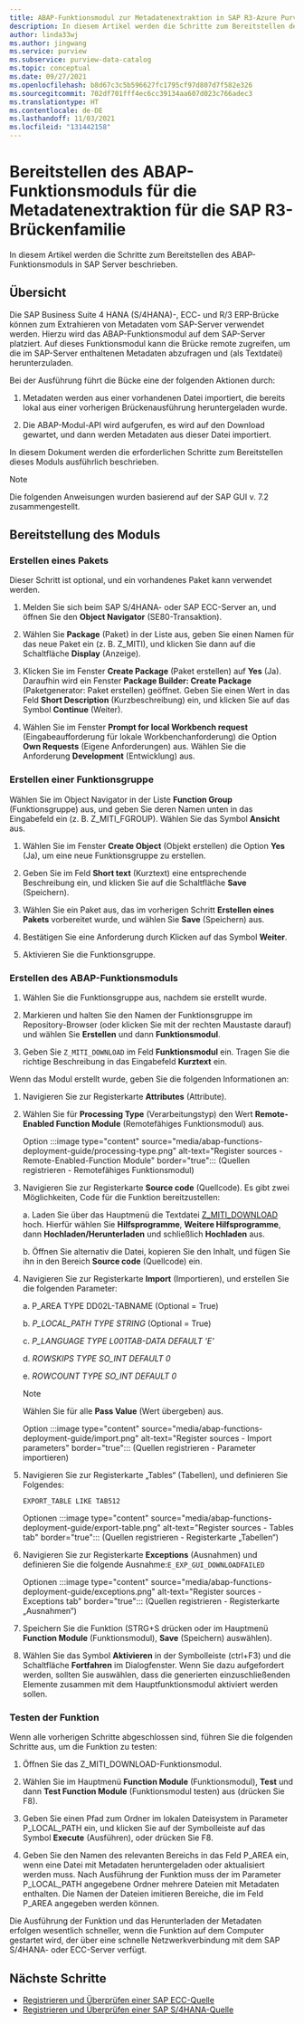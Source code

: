 ```yaml
---
title: ABAP-Funktionsmodul zur Metadatenextraktion in SAP R3-Azure Purview
description: In diesem Artikel werden die Schritte zum Bereitstellen des ABAP-Funktionsmoduls in SAP Server beschrieben.
author: linda33wj
ms.author: jingwang
ms.service: purview
ms.subservice: purview-data-catalog
ms.topic: conceptual
ms.date: 09/27/2021
ms.openlocfilehash: b8d67c3c5b596627fc1795cf97d807d7f582e326
ms.sourcegitcommit: 702df701fff4ec6cc39134aa607d023c766adec3
ms.translationtype: HT
ms.contentlocale: de-DE
ms.lasthandoff: 11/03/2021
ms.locfileid: "131442158"
---
```

# <a name="deploy-the-metadata-extraction-abap-function-module-for-the-sap-r3-family-of-bridges"></a>Bereitstellen des ABAP-Funktionsmoduls für die Metadatenextraktion für die SAP R3-Brückenfamilie

In diesem Artikel werden die Schritte zum Bereitstellen des ABAP-Funktionsmoduls in SAP Server beschrieben.

## <a name="overview"></a>Übersicht

Die SAP Business Suite 4 HANA (S/4HANA)-, ECC- und R/3 ERP-Brücke können zum Extrahieren von Metadaten vom SAP-Server verwendet werden. Hierzu wird das ABAP-Funktionsmodul auf dem SAP-Server platziert. Auf dieses Funktionsmodul kann die Brücke remote zugreifen, um die im SAP-Server enthaltenen Metadaten abzufragen und (als Textdatei) herunterzuladen.

Bei der Ausführung führt die Bücke eine der folgenden Aktionen durch:

1. Metadaten werden aus einer vorhandenen Datei importiert, die bereits lokal aus einer vorherigen Brückenausführung heruntergeladen wurde.

2. Die ABAP-Modul-API wird aufgerufen, es wird auf den Download gewartet, und dann werden Metadaten aus dieser Datei importiert.

In diesem Dokument werden die erforderlichen Schritte zum Bereitstellen dieses Moduls ausführlich beschrieben.

> [!Note]
> Die folgenden Anweisungen wurden basierend auf der SAP GUI v. 7.2 zusammengestellt.

## <a name="deployment-of-the-module"></a>Bereitstellung des Moduls

### <a name="create-a-package"></a>Erstellen eines Pakets

Dieser Schritt ist optional, und ein vorhandenes Paket kann verwendet werden.

1. Melden Sie sich beim SAP S/4HANA- oder SAP ECC-Server an, und öffnen Sie den **Object Navigator** (SE80-Transaktion).

2. Wählen Sie **Package** (Paket) in der Liste aus, geben Sie einen Namen für das neue Paket ein (z. B. Z\_MITI), und klicken Sie dann auf die Schaltfläche **Display** (Anzeige).

3. Klicken Sie im Fenster **Create Package** (Paket erstellen) auf **Yes** (Ja). Daraufhin wird ein Fenster **Package Builder: Create Package** (Paketgenerator: Paket erstellen) geöffnet. Geben Sie einen Wert in das Feld **Short Description** (Kurzbeschreibung) ein, und klicken Sie auf das Symbol **Continue** (Weiter).

4. Wählen Sie im Fenster **Prompt for local Workbench request** (Eingabeaufforderung für lokale Workbenchanforderung) die Option **Own Requests** (Eigene Anforderungen) aus. Wählen Sie die Anforderung **Development** (Entwicklung) aus.

### <a name="create-a-function-group"></a>Erstellen einer Funktionsgruppe

Wählen Sie im Object Navigator in der Liste **Function Group** (Funktionsgruppe) aus, und geben Sie deren Namen unten in das Eingabefeld ein (z. B. Z\_MITI\_FGROUP). Wählen Sie das Symbol **Ansicht** aus.

1. Wählen Sie im Fenster **Create Object** (Objekt erstellen) die Option **Yes** (Ja), um eine neue Funktionsgruppe zu erstellen.

2. Geben Sie im Feld **Short text** (Kurztext) eine entsprechende Beschreibung ein, und klicken Sie auf die Schaltfläche **Save** (Speichern).

3. Wählen Sie ein Paket aus, das im vorherigen Schritt **Erstellen eines Pakets** vorbereitet wurde, und wählen Sie **Save** (Speichern) aus.

4. Bestätigen Sie eine Anforderung durch Klicken auf das Symbol **Weiter**.

5. Aktivieren Sie die Funktionsgruppe.

### <a name="create-the-abap-function-module"></a>Erstellen des ABAP-Funktionsmoduls

1. Wählen Sie die Funktionsgruppe aus, nachdem sie erstellt wurde.

2. Markieren und halten Sie den Namen der Funktionsgruppe im Repository-Browser (oder klicken Sie mit der rechten Maustaste darauf) und wählen Sie **Erstellen** und dann **Funktionsmodul**.

3. Geben Sie `Z_MITI_DOWNLOAD` im Feld **Funktionsmodul** ein. Tragen Sie die richtige Beschreibung in das Eingabefeld **Kurztext** ein.

Wenn das Modul erstellt wurde, geben Sie die folgenden Informationen an:

1. Navigieren Sie zur Registerkarte **Attributes** (Attribute).

2. Wählen Sie für **Processing Type** (Verarbeitungstyp) den Wert **Remote-Enabled Function Module** (Remotefähiges Funktionsmodul) aus.

   Option :::image type="content" source="media/abap-functions-deployment-guide/processing-type.png" alt-text="Register sources - Remote-Enabled-Function Module" border="true"::: (Quellen registrieren - Remotefähiges Funktionsmodul)

3. Navigieren Sie zur Registerkarte **Source code** (Quellcode). Es gibt zwei Möglichkeiten, Code für die Funktion bereitzustellen:

   a. Laden Sie über das Hauptmenü die Textdatei [Z\_MITI\_DOWNLOAD](https://github.com/Azure/Purview-Samples/tree/master/connectors/sap) hoch. Hierfür wählen Sie **Hilfsprogramme**, **Weitere Hilfsprogramme**, dann **Hochladen/Herunterladen** und schließlich **Hochladen** aus.

   b. Öffnen Sie alternativ die Datei, kopieren Sie den Inhalt, und fügen Sie ihn in den Bereich **Source code** (Quellcode) ein.

4. Navigieren Sie zur Registerkarte **Import** (Importieren), und erstellen Sie die folgenden Parameter:

   a.  P\_AREA TYPE DD02L-TABNAME (Optional = True)

   b.  *P\_LOCAL\_PATH TYPE STRING* (Optional = True)

   c.  *P\_LANGUAGE TYPE L001TAB-DATA DEFAULT \'E\'*

   d.  *ROWSKIPS TYPE SO\_INT DEFAULT 0*

   e.  *ROWCOUNT TYPE SO\_INT DEFAULT 0*

   > [!Note]
   > Wählen Sie für alle **Pass Value** (Wert übergeben) aus.

   Option :::image type="content" source="media/abap-functions-deployment-guide/import.png" alt-text="Register sources - Import parameters" border="true"::: (Quellen registrieren - Parameter importieren)

5. Navigieren Sie zur Registerkarte „Tables“ (Tabellen), und definieren Sie Folgendes:

   `EXPORT_TABLE LIKE TAB512`

   Optionen :::image type="content" source="media/abap-functions-deployment-guide/export-table.png" alt-text="Register sources - Tables tab" border="true"::: (Quellen registrieren - Registerkarte „Tabellen“)

6. Navigieren Sie zur Registerkarte **Exceptions** (Ausnahmen) und definieren Sie die folgende Ausnahme:`E_EXP_GUI_DOWNLOADFAILED`

   Optionen :::image type="content" source="media/abap-functions-deployment-guide/exceptions.png" alt-text="Register sources - Exceptions tab" border="true"::: (Quellen registrieren - Registerkarte „Ausnahmen“)

7. Speichern Sie die Funktion (STRG+S drücken oder im Hauptmenü **Function Module** (Funktionsmodul), **Save** (Speichern) auswählen).

8. Wählen Sie das Symbol **Aktivieren** in der Symbolleiste (ctrl+F3) und die Schaltfläche **Fortfahren** im Dialogfenster. Wenn Sie dazu aufgefordert werden, sollten Sie auswählen, dass die generierten einzuschließenden Elemente zusammen mit dem Hauptfunktionsmodul aktiviert werden sollen.

### <a name="testing-the-function"></a>Testen der Funktion

Wenn alle vorherigen Schritte abgeschlossen sind, führen Sie die folgenden Schritte aus, um die Funktion zu testen:

1. Öffnen Sie das Z\_MITI\_DOWNLOAD-Funktionsmodul.

2. Wählen Sie im Hauptmenü **Function Module** (Funktionsmodul), **Test** und dann **Test Function Module** (Funktionsmodul testen) aus (drücken Sie F8).

3. Geben Sie einen Pfad zum Ordner im lokalen Dateisystem in Parameter P\_LOCAL\_PATH ein, und klicken Sie auf der Symbolleiste auf das Symbol **Execute** (Ausführen), oder drücken Sie F8.

4. Geben Sie den Namen des relevanten Bereichs in das Feld P\_AREA ein, wenn eine Datei mit Metadaten heruntergeladen oder aktualisiert werden muss. Nach Ausführung der Funktion muss der im Parameter P\_LOCAL\_PATH angegebene Ordner mehrere Dateien mit Metadaten enthalten. Die Namen der Dateien imitieren Bereiche, die im Feld P\_AREA angegeben werden können.

Die Ausführung der Funktion und das Herunterladen der Metadaten erfolgen wesentlich schneller, wenn die Funktion auf dem Computer gestartet wird, der über eine schnelle Netzwerkverbindung mit dem SAP S/4HANA- oder ECC-Server verfügt.

## <a name="next-steps"></a>Nächste Schritte

- [Registrieren und Überprüfen einer SAP ECC-Quelle](register-scan-sapecc-source.md)
- [Registrieren und Überprüfen einer SAP S/4HANA-Quelle](register-scan-saps4hana-source.md)

